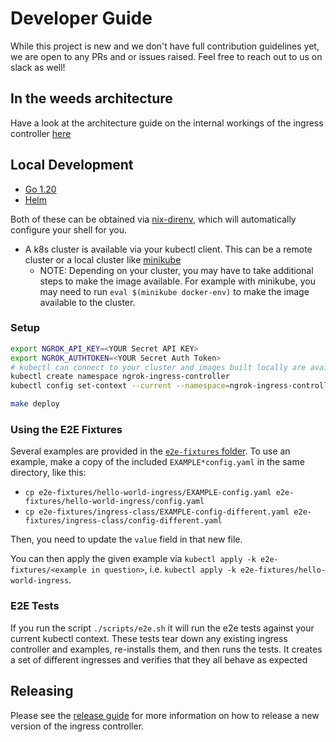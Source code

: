 # Developer Guide

While this project is new and we don't have full contribution guidelines yet, we are open to any PRs and or issues raised. Feel free to reach out to us on slack as well!

## In the weeds architecture

Have a look at the architecture guide on the internal workings of the ingress controller [here](./architecture.md)

## Local Development

- [Go 1.20](https://go.dev/dl/)
- [Helm](https://helm.sh/docs/intro/install/)

Both of these can be obtained via [nix-direnv](https://github.com/nix-community/nix-direnv), which will automatically configure your shell for you.

- A k8s cluster is available via your kubectl client. This can be a remote cluster or a local cluster like [minikube](https://minikube.sigs.k8s.io/docs/start/)
  - NOTE: Depending on your cluster, you may have to take additional steps to make the image available. For example with minikube, you may need to run `eval $(minikube docker-env)` to make the image available to the cluster.

### Setup

```sh
export NGROK_API_KEY=<YOUR Secret API KEY>
export NGROK_AUTHTOKEN=<YOUR Secret Auth Token>
# kubectl can connect to your cluster and images built locally are available to the cluster
kubectl create namespace ngrok-ingress-controller
kubectl config set-context --current --namespace=ngrok-ingress-controller

make deploy
```

### Using the E2E Fixtures

Several examples are provided in the [`e2e-fixtures` folder](https://github.com/ngrok/kubernetes-ingress-controller/tree/main/e2e-fixtures). To use an example, make a copy of the included `EXAMPLE*config.yaml` in the same directory, like this:

- `cp e2e-fixtures/hello-world-ingress/EXAMPLE-config.yaml e2e-fixtures/hello-world-ingress/config.yaml`
- `cp e2e-fixtures/ingress-class/EXAMPLE-config-different.yaml e2e-fixtures/ingress-class/config-different.yaml`

Then, you need to update the `value` field in that new file.

You can then apply the given example via `kubectl apply -k e2e-fixtures/<example in question>`, i.e.
`kubectl apply -k e2e-fixtures/hello-world-ingress`.

### E2E Tests

If you run the script `./scripts/e2e.sh` it will run the e2e tests against your current kubectl context. These tests tear down any existing ingress controller and examples, re-installs them, and then runs the tests. It creates a set of different ingresses and verifies that they all behave as expected

## Releasing

Please see the [release guide](./releasing.md) for more information on how to release a new version of the ingress controller.
